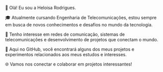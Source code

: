👋 Olá! Eu sou a Heloisa Rodrigues.

🎓 Atualmente cursando Engenharia de Telecomunicações, estou sempre em busca de novos conhecimentos e desafios no mundo da tecnologia.

📡 Tenho interesse em redes de comunicação, sistemas de telecomunicações e desenvolvimento de projetos que conectam o mundo.

🔧 Aqui no GitHub, você encontrará alguns dos meus projetos e experimentos relacionados aos meus estudos e interesses.

🌐 Vamos nos conectar e colaborar em projetos interessantes!

